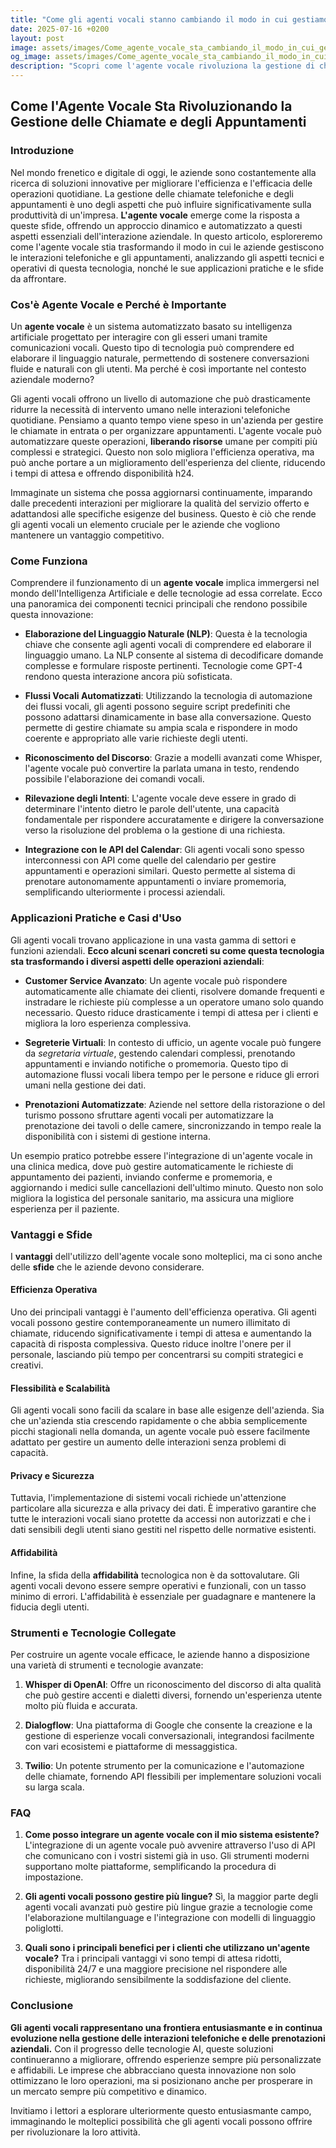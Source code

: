 ```yaml
---
title: "Come gli agenti vocali stanno cambiando il modo in cui gestiamo le chiamate e gli appuntamenti"
date: 2025-07-16 +0200
layout: post
image: assets/images/Come_agente_vocale_sta_cambiando_il_modo_in_cui_gestiamo_le_chiamate_e_gli_appuntamenti.jpg
og_image: assets/images/Come_agente_vocale_sta_cambiando_il_modo_in_cui_gestiamo_le_chiamate_e_gli_appuntamenti.jpg
description: "Scopri come l'agente vocale rivoluziona la gestione di chiamate e appuntamenti, migliorando l'efficienza con calendar API e automazione flussi vocali!"
---
```


## Come l'Agente Vocale Sta Rivoluzionando la Gestione delle Chiamate e degli Appuntamenti

### Introduzione

Nel mondo frenetico e digitale di oggi, le aziende sono costantemente alla ricerca di soluzioni innovative per migliorare l'efficienza e l'efficacia delle operazioni quotidiane. La gestione delle chiamate telefoniche e degli appuntamenti è uno degli aspetti che può influire significativamente sulla produttività di un'impresa. **L'agente vocale** emerge come la risposta a queste sfide, offrendo un approccio dinamico e automatizzato a questi aspetti essenziali dell'interazione aziendale. In questo articolo, esploreremo come l'agente vocale stia trasformando il modo in cui le aziende gestiscono le interazioni telefoniche e gli appuntamenti, analizzando gli aspetti tecnici e operativi di questa tecnologia, nonché le sue applicazioni pratiche e le sfide da affrontare.

### Cos'è Agente Vocale e Perché è Importante

Un **agente vocale** è un sistema automatizzato basato su intelligenza artificiale progettato per interagire con gli esseri umani tramite comunicazioni vocali. Questo tipo di tecnologia può comprendere ed elaborare il linguaggio naturale, permettendo di sostenere conversazioni fluide e naturali con gli utenti. Ma perché è così importante nel contesto aziendale moderno?

Gli agenti vocali offrono un livello di automazione che può drasticamente ridurre la necessità di intervento umano nelle interazioni telefoniche quotidiane. Pensiamo a quanto tempo viene speso in un'azienda per gestire le chiamate in entrata o per organizzare appuntamenti. L'agente vocale può automatizzare queste operazioni, **liberando risorse** umane per compiti più complessi e strategici. Questo non solo migliora l'efficienza operativa, ma può anche portare a un miglioramento dell'esperienza del cliente, riducendo i tempi di attesa e offrendo disponibilità h24.

Immaginate un sistema che possa aggiornarsi continuamente, imparando dalle precedenti interazioni per migliorare la qualità del servizio offerto e adattandosi alle specifiche esigenze del business. Questo è ciò che rende gli agenti vocali un elemento cruciale per le aziende che vogliono mantenere un vantaggio competitivo.

### Come Funziona

Comprendere il funzionamento di un **agente vocale** implica immergersi nel mondo dell'Intelligenza Artificiale e delle tecnologie ad essa correlate. Ecco una panoramica dei componenti tecnici principali che rendono possibile questa innovazione:

- **Elaborazione del Linguaggio Naturale (NLP)**: Questa è la tecnologia chiave che consente agli agenti vocali di comprendere ed elaborare il linguaggio umano. La NLP consente al sistema di decodificare domande complesse e formulare risposte pertinenti. Tecnologie come GPT-4 rendono questa interazione ancora più sofisticata.
  
- **Flussi Vocali Automatizzati**: Utilizzando la tecnologia di automazione dei flussi vocali, gli agenti possono seguire script predefiniti che possono adattarsi dinamicamente in base alla conversazione. Questo permette di gestire chiamate su ampia scala e rispondere in modo coerente e appropriato alle varie richieste degli utenti.
  
- **Riconoscimento del Discorso**: Grazie a modelli avanzati come Whisper, l'agente vocale può convertire la parlata umana in testo, rendendo possibile l'elaborazione dei comandi vocali.

- **Rilevazione degli Intenti**: L'agente vocale deve essere in grado di determinare l'intento dietro le parole dell'utente, una capacità fondamentale per rispondere accuratamente e dirigere la conversazione verso la risoluzione del problema o la gestione di una richiesta.
  
- **Integrazione con le API del Calendar**: Gli agenti vocali sono spesso interconnessi con API come quelle del calendario per gestire appuntamenti e operazioni similari. Questo permette al sistema di prenotare autonomamente appuntamenti o inviare promemoria, semplificando ulteriormente i processi aziendali.

### Applicazioni Pratiche e Casi d'Uso

Gli agenti vocali trovano applicazione in una vasta gamma di settori e funzioni aziendali. **Ecco alcuni scenari concreti su come questa tecnologia sta trasformando i diversi aspetti delle operazioni aziendali**:

- **Customer Service Avanzato**: Un agente vocale può rispondere automaticamente alle chiamate dei clienti, risolvere domande frequenti e instradare le richieste più complesse a un operatore umano solo quando necessario. Questo riduce drasticamente i tempi di attesa per i clienti e migliora la loro esperienza complessiva.
  
- **Segreterie Virtuali**: In contesto di ufficio, un agente vocale può fungere da *segretaria virtuale*, gestendo calendari complessi, prenotando appuntamenti e inviando notifiche o promemoria. Questo tipo di automazione flussi vocali libera tempo per le persone e riduce gli errori umani nella gestione dei dati.
  
- **Prenotazioni Automatizzate**: Aziende nel settore della ristorazione o del turismo possono sfruttare agenti vocali per automatizzare la prenotazione dei tavoli o delle camere, sincronizzando in tempo reale la disponibilità con i sistemi di gestione interna.

Un esempio pratico potrebbe essere l'integrazione di un'agente vocale in una clinica medica, dove può gestire automaticamente le richieste di appuntamento dei pazienti, inviando conferme e promemoria, e aggiornando i medici sulle cancellazioni dell'ultimo minuto. Questo non solo migliora la logistica del personale sanitario, ma assicura una migliore esperienza per il paziente.

### Vantaggi e Sfide

I **vantaggi** dell'utilizzo dell'agente vocale sono molteplici, ma ci sono anche delle **sfide** che le aziende devono considerare.

#### Efficienza Operativa

Uno dei principali vantaggi è l'aumento dell'efficienza operativa. Gli agenti vocali possono gestire contemporaneamente un numero illimitato di chiamate, riducendo significativamente i tempi di attesa e aumentando la capacità di risposta complessiva. Questo riduce inoltre l'onere per il personale, lasciando più tempo per concentrarsi su compiti strategici e creativi.

#### Flessibilità e Scalabilità

Gli agenti vocali sono facili da scalare in base alle esigenze dell'azienda. Sia che un'azienda stia crescendo rapidamente o che abbia semplicemente picchi stagionali nella domanda, un agente vocale può essere facilmente adattato per gestire un aumento delle interazioni senza problemi di capacità.

#### Privacy e Sicurezza

Tuttavia, l'implementazione di sistemi vocali richiede un'attenzione particolare alla sicurezza e alla privacy dei dati. È imperativo garantire che tutte le interazioni vocali siano protette da accessi non autorizzati e che i dati sensibili degli utenti siano gestiti nel rispetto delle normative esistenti.

#### Affidabilità

Infine, la sfida della **affidabilità** tecnologica non è da sottovalutare. Gli agenti vocali devono essere sempre operativi e funzionali, con un tasso minimo di errori. L'affidabilità è essenziale per guadagnare e mantenere la fiducia degli utenti.

### Strumenti e Tecnologie Collegate

Per costruire un agente vocale efficace, le aziende hanno a disposizione una varietà di strumenti e tecnologie avanzate:

1. **Whisper di OpenAI**: Offre un riconoscimento del discorso di alta qualità che può gestire accenti e dialetti diversi, fornendo un'esperienza utente molto più fluida e accurata.

2. **Dialogflow**: Una piattaforma di Google che consente la creazione e la gestione di esperienze vocali conversazionali, integrandosi facilmente con vari ecosistemi e piattaforme di messaggistica.

3. **Twilio**: Un potente strumento per la comunicazione e l'automazione delle chiamate, fornendo API flessibili per implementare soluzioni vocali su larga scala.

### FAQ

1. **Come posso integrare un agente vocale con il mio sistema esistente?**
   L'integrazione di un agente vocale può avvenire attraverso l'uso di API che comunicano con i vostri sistemi già in uso. Gli strumenti moderni supportano molte piattaforme, semplificando la procedura di impostazione.

2. **Gli agenti vocali possono gestire più lingue?**
   Sì, la maggior parte degli agenti vocali avanzati può gestire più lingue grazie a tecnologie come l'elaborazione multilanguage e l'integrazione con modelli di linguaggio poliglotti.

3. **Quali sono i principali benefici per i clienti che utilizzano un'agente vocale?**
   Tra i principali vantaggi vi sono tempi di attesa ridotti, disponibilità 24/7 e una maggiore precisione nel rispondere alle richieste, migliorando sensibilmente la soddisfazione del cliente.

### Conclusione

**Gli agenti vocali rappresentano una frontiera entusiasmante e in continua evoluzione nella gestione delle interazioni telefoniche e delle prenotazioni aziendali.** Con il progresso delle tecnologie AI, queste soluzioni continueranno a migliorare, offrendo esperienze sempre più personalizzate e affidabili. Le imprese che abbracciano questa innovazione non solo ottimizzano le loro operazioni, ma si posizionano anche per prosperare in un mercato sempre più competitivo e dinamico. 

Invitiamo i lettori a esplorare ulteriormente questo entusiasmante campo, immaginando le molteplici possibilità che gli agenti vocali possono offrire per rivoluzionare la loro attività.